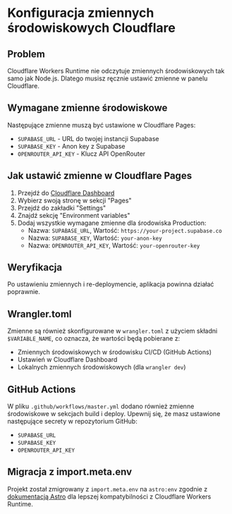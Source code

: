 # Konfiguracja zmiennych środowiskowych Cloudflare

## Problem
Cloudflare Workers Runtime nie odczytuje zmiennych środowiskowych tak samo jak Node.js. Dlatego musisz ręcznie ustawić zmienne w panelu Cloudflare.

## Wymagane zmienne środowiskowe

Następujące zmienne muszą być ustawione w Cloudflare Pages:

- `SUPABASE_URL` - URL do twojej instancji Supabase
- `SUPABASE_KEY` - Anon key z Supabase  
- `OPENROUTER_API_KEY` - Klucz API OpenRouter

## Jak ustawić zmienne w Cloudflare Pages

1. Przejdź do [Cloudflare Dashboard](https://dash.cloudflare.com/)
2. Wybierz swoją stronę w sekcji "Pages"
3. Przejdź do zakładki "Settings"
4. Znajdź sekcję "Environment variables"
5. Dodaj wszystkie wymagane zmienne dla środowiska Production:
   - Nazwa: `SUPABASE_URL`, Wartość: `https://your-project.supabase.co`
   - Nazwa: `SUPABASE_KEY`, Wartość: `your-anon-key`
   - Nazwa: `OPENROUTER_API_KEY`, Wartość: `your-openrouter-key`

## Weryfikacja

Po ustawieniu zmiennych i re-deploymencie, aplikacja powinna działać poprawnie.

## Wrangler.toml

Zmienne są również skonfigurowane w `wrangler.toml` z użyciem składni `$VARIABLE_NAME`, co oznacza, że wartości będą pobierane z:
- Zmiennych środowiskowych w środowisku CI/CD (GitHub Actions)
- Ustawień w Cloudflare Dashboard
- Lokalnych zmiennych środowiskowych (dla `wrangler dev`)

## GitHub Actions

W pliku `.github/workflows/master.yml` dodano również zmienne środowiskowe w sekcjach build i deploy. Upewnij się, że masz ustawione następujące secrety w repozytorium GitHub:
- `SUPABASE_URL`
- `SUPABASE_KEY`  
- `OPENROUTER_API_KEY`

## Migracja z import.meta.env

Projekt został zmigrowany z `import.meta.env` na `astro:env` zgodnie z [dokumentacją Astro](https://docs.astro.build/en/guides/environment-variables/#variable-types) dla lepszej kompatybilności z Cloudflare Workers Runtime. 